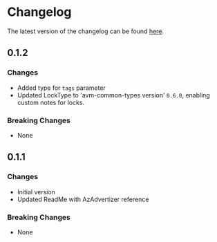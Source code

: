 # Changelog

The latest version of the changelog can be found [here](https://github.com/Azure/bicep-registry-modules/blob/main/avm/res/network/vpn-server-configuration/CHANGELOG.md).

## 0.1.2

### Changes

- Added type for `tags` parameter
- Updated LockType to 'avm-common-types version' `0.6.0`, enabling custom notes for locks.

### Breaking Changes

- None

## 0.1.1

### Changes

- Initial version
- Updated ReadMe with AzAdvertizer reference

### Breaking Changes

- None
